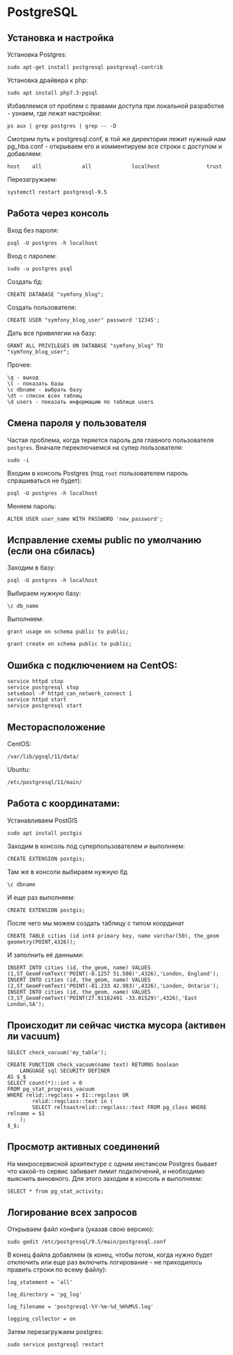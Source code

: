 
# PostgreSQL

## Установка и настройка

Установка Postgres:

`sudo apt-get install postgresql postgresql-contrib`

Установка драйвера к php:

`sudo apt install php7.3-pgsql`

Избавляемся от проблем с правами доступа при локальной разработке - узнаем, где лежат настройки:

`ps aux | grep postgres | grep -- -D`

Смотрим путь к postgresql.conf, в той же директории лежит нужный нам pg_hba.conf - открываем его и комментируем все строки с доступом и добавляем:

`host    all             all             localhost               trust`

Перезагружаем:

`systemctl restart postgresql-9.5`


## Работа через консоль

Вход без пароля:

`psql -U postgres -h localhost`

Вход с паролем:

`sudo -u postgres psql`

Создать бд:

`CREATE DATABASE "symfony_blog";`

Создать пользователя:

`CREATE USER "symfony_blog_user" password '12345';`

Дать все привилегии на базу:

`GRANT ALL PRIVILEGES ON DATABASE "symfony_blog" TO "symfony_blog_user";`

Прочее:

```
\q - выход
\l - показать базы
\c dbname - выбрать базу
\dt — список всех таблиц
\d users - показать информацию по таблице users
```

## Смена пароля у пользователя

Частая проблема, когда теряется пароль для главного пользователя `postgres`. Вначале переключаемся на супер 
пользователя:

`sudo -i`

Входим в консоль Postgres (под `root` пользователем пароль спрашиваться не будет):

`psql -U postgres -h localhost`

Меняем пароль:

`ALTER USER user_name WITH PASSWORD 'new_password';`


## Исправление схемы public по умолчанию (если она сбилась)

Заходим в базу:

`psql -U postgres -h localhost`

Выбираем нужную базу:

`\c db_name`

Выполняем:

`grant usage on schema public to public;`

`grant create on schema public to public;`

## Ошибка с подключением на CentOS:
   
```
service httpd stop
service postgresql stop
setsebool -P httpd_can_network_connect 1
service httpd start
service postgresql start
```

## Месторасположение

CentOS:

`/var/lib/pgsql/11/data/`

Ubuntu:

`/etc/postgresql/11/main/`

## Работа с координатами:
   
Устанавливаем PostGIS

`sudo apt install postgis`

Заходим в консоль под суперпользователем и выполняем:

`CREATE EXTENSION postgis;`

Там же в консоли выбираем нужную бд

`\c dbname`

И еще раз выполняем:

`CREATE EXTENSION postgis;`

После чего мы можем создать таблицу с типом координат

`CREATE TABLE cities (id int4 primary key, name varchar(50), the_geom geometry(POINT,4326));`

И заполнить её данными:

```
INSERT INTO cities (id, the_geom, name) VALUES (1,ST_GeomFromText('POINT(-0.1257 51.508)',4326),'London, England');
INSERT INTO cities (id, the_geom, name) VALUES (2,ST_GeomFromText('POINT(-81.233 42.983)',4326),'London, Ontario');
INSERT INTO cities (id, the_geom, name) VALUES (3,ST_GeomFromText('POINT(27.91162491 -33.01529)',4326),'East London,SA');
```

## Происходит ли сейчас чистка мусора (активен ли vacuum)

`SELECT check_vacuum('my_table');`

```
CREATE FUNCTION check_vacuum(name text) RETURNS boolean
    LANGUAGE sql SECURITY DEFINER
AS $_$
SELECT count(*)::int > 0
FROM pg_stat_progress_vacuum
WHERE relid::regclass = $1::regclass OR
        relid::regclass::text in (
        SELECT reltoastrelid::regclass::text FROM pg_class WHERE relname = $1
    );
$_$;
```

## Просмотр активных соединений

На микросервисной архитектуре с одним инстансом Postgres бывает что какой-то сервис забивает лимит подключений, и 
необходимо выяснить виновного. Для этого заходим в консоль и выполняем:

`SELECT * from pg_stat_activity;`

## Логирование всех запросов

Открываем файл конфига (указав свою версию):

`sudo gedit /etc/postgresql/9.5/main/postgresql.conf`

В конец файла добавляем (в конец, чтобы потом, когда нужно будет отключить или еще раз включить логирование - не 
приходилось править строки по всему файлу):

`log_statement = 'all'`

`log_directory = 'pg_log'`

`log_filename = 'postgresql-%Y-%m-%d_%H%M%S.log'`

`logging_collector = on`

Затем перезагружаем postgres:

`sudo service postgresql restart`

